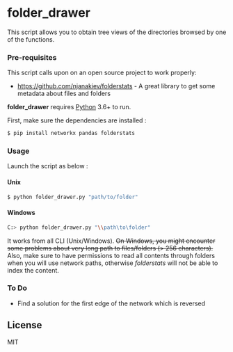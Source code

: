 # folder_drawer

This script allows you to obtain tree views of the directories browsed by one of the functions.


### Pre-requisites

This script calls upon on an open source project to work properly:

* https://github.com/njanakiev/folderstats - A great library to get some metadata about files and folders

__folder_drawer__ requires [Python](https://www.python.org/downloads/) 3.6+ to run.

First, make sure the dependencies are installed :
```sh
$ pip install networkx pandas folderstats
```

### Usage

Launch the script as below :
#### Unix
```sh
$ python folder_drawer.py "path/to/folder"
```
#### Windows
```sh
C:> python folder_drawer.py "\\path\to\folder"
```

It works from all CLI (Unix/Windows). <del>On Windows, you might encounter some problems about very long path to files/folders (> 256 characters).</del> Also, make sure to have permissions to read all contents through folders when you will use network paths, otherwise _folderstats_ will not be able to index the content.

### To Do

 - Find a solution for the first edge of the network which is reversed

License
----

MIT


